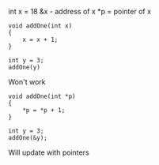 
int x = 18
&x - address of x
*p = pointer of x



```
void addOne(int x)
{
	x = x + 1;
}

int y = 3;
addOne(y)
```
Won't work

```
void addOne(int *p)
{
	*p = *p + 1;
}

int y = 3;
addOne(&y);
```
Will update with pointers